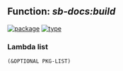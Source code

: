 ## Function: ***sb-docs:build***
[![package](https://img.shields.io/badge/Package-SB--DOCS-5f9ea0.svg?style=social&colorA=999999)](../) [![type](https://img.shields.io/badge/Type-Function-5f9ea0.svg?style=social&colorA=999999)](../#function) 
### Lambda list
```
(&OPTIONAL PKG-LIST)
```
